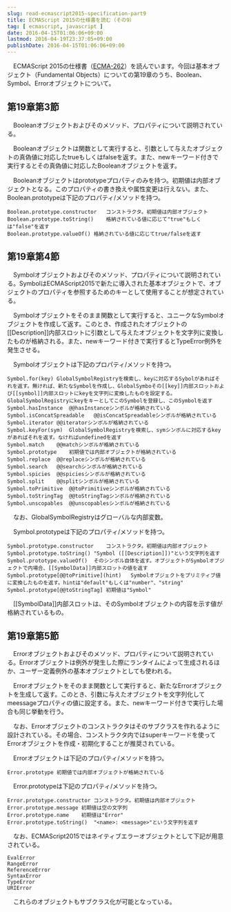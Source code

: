 ```yaml
---
slug: read-ecmascript2015-specification-part9
title: ECMAScript 2015の仕様書を読む（その9）
tag: [ ecmascript, javascript ]
date: 2016-04-15T01:06:06+09:00
lastmod: 2016-04-19T23:37:05+09:00
publishDate: 2016-04-15T01:06:06+09:00
---
```


　ECMAScript 2015の仕様書（[ECMA-262](http://www.ecma-international.org/publications/standards/Ecma-262.htm)）を読んでいます。今回は基本オブジェクト（Fundamental Objects）についての第19章のうち、Boolean、Symbol、Errorオブジェクトについて。

## 第19章第3節


　Booleanオブジェクトおよびそのメソッド、プロパティについて説明されている。

　Booleanオブジェクトは関数として実行すると、引数として与えたオブジェクトの真偽値に対応したtrueもしくはfalseを返す。また、newキーワード付きで実行するとその真偽値に対応したBooleanオブジェクトを返す。

　Booleanオブジェクトはprototypeプロパティのみを持つ。初期値は内部オブジェクトとなる。このプロパティの書き換えや属性変更は行えない。また、Boolean.prototypeは下記のプロパティ/メソッドを持つ。

```
Boolean.prototype.constructor	コンストラクタ。初期値は内部オブジェクト
Boolean.prototype.toString()	格納されている値に応じて"true"もしくは"false"を返す
Boolean.prototype.valueOf()	格納されている値に応じてtrue/falseを返す
```

## 第19章第4節


　Symbolオブジェクトおよびそのメソッド、プロパティについて説明されている。SymbolはECMAScript2015で新たに導入された基本オブジェクトで、オブジェクトのプロパティを参照するためのキーとして使用することが想定されている。

　Symbolオブジェクトをそのまま関数として実行すると、ユニークなSymbolオブジェクトを作成して返す。このとき、作成されたオブジェクトの[[Description]]内部スロットに引数として与えたオブジェクトを文字列に変換したものが格納される。また、newキーワード付きで実行するとTypeError例外を発生させる。

　Symbolオブジェクトは下記のプロパティ/メソッドを持つ。

```
Symbol.for(key)	GlobalSymbolRegistryを検索し、keyに対応するSybolがあればそれを返す。無ければ、新たなSymbolを作成し、GlobalSymboその[[key]]内部スロットおよび[[symbol]]内部スロットにkeyを文字列に変換したものを設定する。GlobalSymbolRegistryにkeyをキーとしてこのSymbolを登録し、このSymbolを返す
Symbol.hasInstance	@@hasInstanceシンボルが格納されている
Symbol.isConcatSpreadable	@@isConcatSpreadableシンボルが格納されている
Symbol.iterator	@@iteratorシンボルが格納されている
Symbol.keyFor(sym)	GlobalSymbolRegistryを検索し、symシンボルに対応するkeyがあればそれを返す。なければundefinedを返す
Symbol.match	@@matchシンボルが格納されている
Symbol.prototype	初期値では内部オブジェクトが格納されている
Symbol.replace	@@replaceシンボルが格納されている
Symbol.search	@@searchシンボルが格納されている
Symbol.spicies	@@spiciesシンボルが格納されている
Symbol.split	@@splitシンボルが格納されている
Symbol.toPrimitive	@@toPrimitiveシンボルが格納されている
Symbol.toStringTag	@@toStringTagシンボルが格納されている
Symbol.unscopables	@@unscopablesシンボルが格納されている
```

　なお、GlobalSymbolRegistryはグローバルな内部変数。

　Symbol.prototypeは下記のプロパティ/メソッドを持つ。

```
Symbol.prototype.constructor	コンストラクタ。初期値は内部オブジェクト
Symbol.prototype.toString()	"Symbol ([[Description]])"という文字列を返す
Symbol.prototype.valueOf()	そのシンボル自体を返す。オブジェクトがSymbolオブジェクトで内場合、[[SymbolData]]内部スロットの値を返す
Symbol.prototype[@@toPrimitive](hint)	Symbolオブジェクトをプリミティブ値に変換したものを返す。hintは"default"もしくは"number"、"string"
Symbol.prototype[@@toStringTag]	初期値は"Symbol"
```

　[[SymbolData]]内部スロットは、そのSymbolオブジェクトの内容を示す値が格納されているもの。

## 第19章第5節


　Errorオブジェクトおよびそのメソッド、プロパティについて説明されている。Errorオブジェクトは例外が発生した際にランタイムによって生成されるほか、ユーザー定義例外の基本オブジェクトとしても使われる。

　Errorオブジェクトをそのまま関数として実行すると、新たなErrorオブジェクトを生成して返す。このとき、引数に与えたオブジェクトを文字列化してmeessageプロパティの値に設定する。また、newキーワード付きで実行した場合も同じ挙動を行う。

　なお、Errorオブジェクトのコンストラクタはそのサブクラスを作れるように設計されている。その場合、コンストラクタ内ではsuperキーワードを使ってErrorオブジェクトを作成・初期化することが推奨されている。

　Errorオブジェクトは下記のプロパティ/メソッドを持つ。

```
Error.prototype	初期値では内部オブジェクトが格納されている
```

　Error.prototypeは下記のプロパティ/メソッドを持つ。

```
Error.prototype.constructor	コンストラクタ。初期値は内部オブジェクト
Error.prototype.message	初期値は空の文字列
Error.prototype.name	初期値は"Error"
Error.prototype.toString()	"<name>: <message>"という文字列を返す
```

　なお、ECMAScript2015ではネイティブエラーオブジェクトとして下記が用意されている。

```
EvalError
RangeError
ReferenceError
SyntaxError
TypeError
URIError
```

　これらのオブジェクトもサブクラス化が可能となっている。

